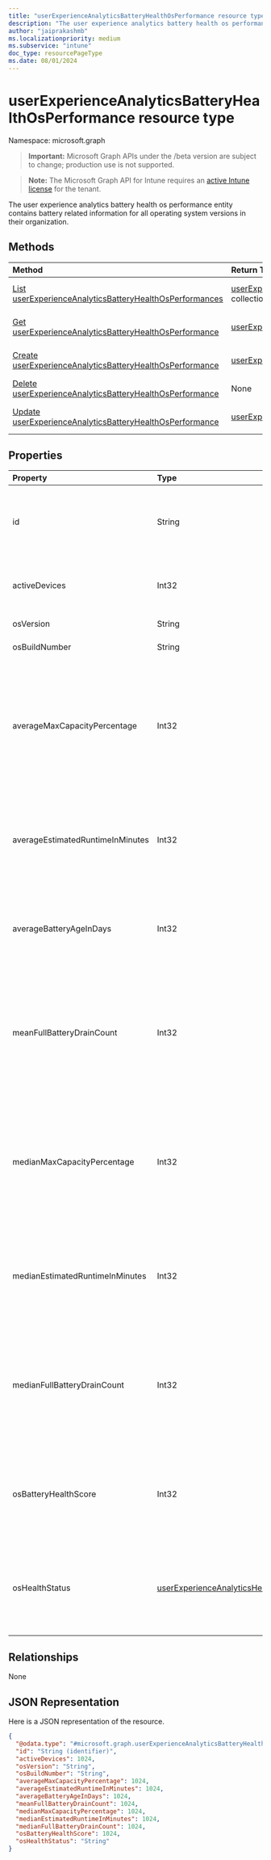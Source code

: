 ```yaml
---
title: "userExperienceAnalyticsBatteryHealthOsPerformance resource type"
description: "The user experience analytics battery health os performance entity contains battery related information for all operating system versions in their organization."
author: "jaiprakashmb"
ms.localizationpriority: medium
ms.subservice: "intune"
doc_type: resourcePageType
ms.date: 08/01/2024
---
```


# userExperienceAnalyticsBatteryHealthOsPerformance resource type

Namespace: microsoft.graph

> **Important:** Microsoft Graph APIs under the /beta version are subject to change; production use is not supported.

> **Note:** The Microsoft Graph API for Intune requires an [active Intune license](https://go.microsoft.com/fwlink/?linkid=839381) for the tenant.

The user experience analytics battery health os performance entity contains battery related information for all operating system versions in their organization.

## Methods
|Method|Return Type|Description|
|:---|:---|:---|
|[List userExperienceAnalyticsBatteryHealthOsPerformances](../api/intune-devices-userexperienceanalyticsbatteryhealthosperformance-list.md)|[userExperienceAnalyticsBatteryHealthOsPerformance](../resources/intune-devices-userexperienceanalyticsbatteryhealthosperformance.md) collection|List properties and relationships of the [userExperienceAnalyticsBatteryHealthOsPerformance](../resources/intune-devices-userexperienceanalyticsbatteryhealthosperformance.md) objects.|
|[Get userExperienceAnalyticsBatteryHealthOsPerformance](../api/intune-devices-userexperienceanalyticsbatteryhealthosperformance-get.md)|[userExperienceAnalyticsBatteryHealthOsPerformance](../resources/intune-devices-userexperienceanalyticsbatteryhealthosperformance.md)|Read properties and relationships of the [userExperienceAnalyticsBatteryHealthOsPerformance](../resources/intune-devices-userexperienceanalyticsbatteryhealthosperformance.md) object.|
|[Create userExperienceAnalyticsBatteryHealthOsPerformance](../api/intune-devices-userexperienceanalyticsbatteryhealthosperformance-create.md)|[userExperienceAnalyticsBatteryHealthOsPerformance](../resources/intune-devices-userexperienceanalyticsbatteryhealthosperformance.md)|Create a new [userExperienceAnalyticsBatteryHealthOsPerformance](../resources/intune-devices-userexperienceanalyticsbatteryhealthosperformance.md) object.|
|[Delete userExperienceAnalyticsBatteryHealthOsPerformance](../api/intune-devices-userexperienceanalyticsbatteryhealthosperformance-delete.md)|None|Deletes a [userExperienceAnalyticsBatteryHealthOsPerformance](../resources/intune-devices-userexperienceanalyticsbatteryhealthosperformance.md).|
|[Update userExperienceAnalyticsBatteryHealthOsPerformance](../api/intune-devices-userexperienceanalyticsbatteryhealthosperformance-update.md)|[userExperienceAnalyticsBatteryHealthOsPerformance](../resources/intune-devices-userexperienceanalyticsbatteryhealthosperformance.md)|Update the properties of a [userExperienceAnalyticsBatteryHealthOsPerformance](../resources/intune-devices-userexperienceanalyticsbatteryhealthosperformance.md) object.|

## Properties
|Property|Type|Description|
|:---|:---|:---|
|id|String|The unique identifier of the user experience analytics battery health os performance object.|
|activeDevices|Int32|Number of active devices for that os version. Valid values 0 to 2147483647|
|osVersion|String|Version of the operating system.|
|osBuildNumber|String|Build number of the operating system.|
|averageMaxCapacityPercentage|Int32|The mean of the maximum capacity for all devices running a particular operating system version. Maximum capacity measures the full charge vs. design capacity for a device’s batteries.. Valid values 0 to 2147483647|
|averageEstimatedRuntimeInMinutes|Int32|The mean of the estimated runtimes on full charge for all devices running a particular operating system version. Unit in minutes. Valid values 0 to 2147483647|
|averageBatteryAgeInDays|Int32|The mean of the battery age for all devices running a particular operating system version in a tenant. Unit in days. Valid values 0 to 2147483647|
|meanFullBatteryDrainCount|Int32|The mean of number of times the battery has been discharged an amount that equals 100% of its capacity for all devices running a particular operating system version in a tenant. Valid values 0 to 2147483647|
|medianMaxCapacityPercentage|Int32|The median of the maximum capacity for all devices running a particular operating system version. Maximum capacity measures the full charge vs. design capacity for a device’s batteries.. Valid values 0 to 2147483647|
|medianEstimatedRuntimeInMinutes|Int32|The median of the estimated runtimes on full charge for all devices running a particular operating system version. Unit in minutes. Valid values 0 to 2147483647|
|medianFullBatteryDrainCount|Int32|The median of number of times the battery has been discharged an amount that equals 100% of its capacity for all devices running a particular operating system version in a tenant. Valid values 0 to 2147483647|
|osBatteryHealthScore|Int32|A weighted average of battery health score across all devices running a particular operating system version. Values range from 0-100. Valid values 0 to 2147483647|
|osHealthStatus|[userExperienceAnalyticsHealthState](../resources/intune-devices-userexperienceanalyticshealthstate.md)|The overall battery health status of a given os version in a tenant. Possible values are: `unknown`, `insufficientData`, `needsAttention`, `meetingGoals`, `unknownFutureValue`.|

## Relationships
None

## JSON Representation
Here is a JSON representation of the resource.
<!-- {
  "blockType": "resource",
  "keyProperty": "id",
  "@odata.type": "microsoft.graph.userExperienceAnalyticsBatteryHealthOsPerformance"
}
-->
``` json
{
  "@odata.type": "#microsoft.graph.userExperienceAnalyticsBatteryHealthOsPerformance",
  "id": "String (identifier)",
  "activeDevices": 1024,
  "osVersion": "String",
  "osBuildNumber": "String",
  "averageMaxCapacityPercentage": 1024,
  "averageEstimatedRuntimeInMinutes": 1024,
  "averageBatteryAgeInDays": 1024,
  "meanFullBatteryDrainCount": 1024,
  "medianMaxCapacityPercentage": 1024,
  "medianEstimatedRuntimeInMinutes": 1024,
  "medianFullBatteryDrainCount": 1024,
  "osBatteryHealthScore": 1024,
  "osHealthStatus": "String"
}
```
